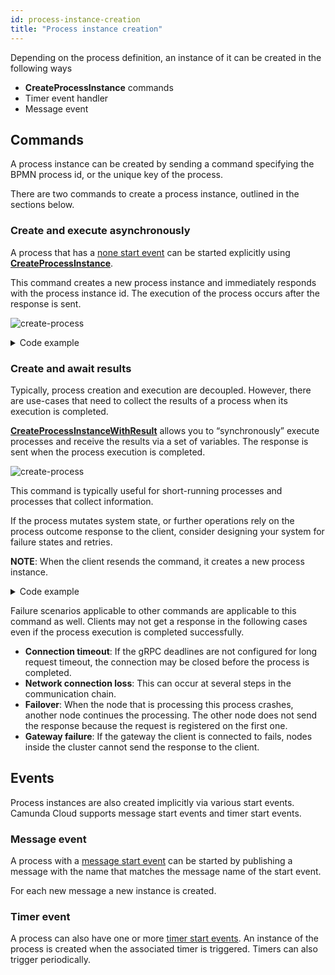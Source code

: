 ```yaml
---
id: process-instance-creation
title: "Process instance creation"
---
```


Depending on the process definition, an instance of it can be created in the following ways

- **CreateProcessInstance** commands
- Timer event handler
- Message event

## Commands

A process instance can be created by sending a command specifying the BPMN process id, or the unique key of the process.

There are two commands to create a process instance, outlined in the sections below.

### Create and execute asynchronously

A process that has a [none start event](/reference/bpmn-processes/none-events/none-events.md#none-start-events) can be started explicitly using **[CreateProcessInstance](/reference/grpc.md#createprocessinstance-rpc)**.

This command creates a new process instance and immediately responds with the process instance id. The execution of the process occurs after the response is sent.

![create-process](assets/create-process.png)

 <details>
   <summary>Code example</summary>
   <p>Create a process instance:

```
zbctl create instance "order-process"
```

Response:

```
{
 "processKey": 2251799813685249,
 "bpmnProcessId": "order-process",
 "version": 1,
 "processInstanceKey": 2251799813686019
}

```

   </p>
 </details>

### Create and await results

Typically, process creation and execution are decoupled. However, there are use-cases that need to collect the results of a process when its execution is completed.

**[CreateProcessInstanceWithResult](/reference/grpc.md#createprocessinstancewithresult-rpc)** allows you to “synchronously” execute processes and receive the results via a set of variables. The response is sent when the process execution is completed.

![create-process](assets/create-process-with-result.png)

This command is typically useful for short-running processes and processes that collect information.

If the process mutates system state, or further operations rely on the process outcome response to the client, consider designing your system for failure states and retries.

**NOTE**: When the client resends the command, it creates a new process instance.

<details>
  <summary>Code example</summary>
  <p>Create a process instance and await results:

```
zbctl create instance "order-process" --withResult --variables '{"orderId": "1234"}'
```

Response: (Note that the variables in the response depend on the process.)

```
{
  "processKey": 2251799813685249,
  "bpmnProcessId": "order-process",
  "version": 1,
  "processInstanceKey": 2251799813686045,
  "variables": "{\"orderId\":\"1234\"}"
}
```

  </p>
</details>

Failure scenarios applicable to other commands are applicable to this command as well. Clients may not get a response in the following cases even if the process execution is completed successfully.

- **Connection timeout**: If the gRPC deadlines are not configured for long request timeout, the connection may be closed before the process is completed.
- **Network connection loss**: This can occur at several steps in the communication chain.
- **Failover**: When the node that is processing this process crashes, another node continues the processing. The other node does not send the response because the request is registered on the first one.
- **Gateway failure**: If the gateway the client is connected to fails, nodes inside the cluster cannot send the response to the client.

## Events

Process instances are also created implicitly via various start events. Camunda Cloud supports message start events and timer start events.

### Message event

A process with a [message start event](/reference/bpmn-processes/message-events/message-events.md#message-start-events) can be started by publishing a message with the name that matches the message name of the start event.

For each new message a new instance is created.

### Timer event

A process can also have one or more [timer start events](/reference/bpmn-processes/timer-events/timer-events.md#timer-start-events). An instance of the process is created when the associated timer is triggered. Timers can also trigger periodically.
